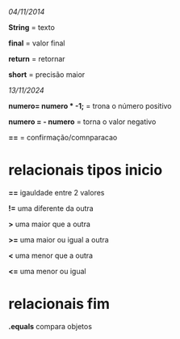 *04/11/2014*

**String** = texto

**final** = valor final

**return** = retornar

**short** = precisão maior

*13/11/2024*

**numero= numero * -1;** = trona o número positivo 

**numero = - numero** = torna o valor negativo



**==** = confirmação/comnparacao

# relacionais tipos inicio

**==** igauldade entre 2 valores

**!=** uma diferente da outra

**>** uma maior que a outra

**>=** uma maior ou igual a outra

**<** uma menor que a outra

**<=** uma menor ou igual

# relacionais fim

**.equals** compara objetos 